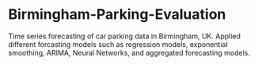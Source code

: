 # Birmingham-Parking-Evaluation
Time series forecasting of car parking data in Birmingham, UK. Applied different forcasting models such as regression models, exponential smoothing, ARIMA, Neural Networks, and aggregated forecasting models. 
